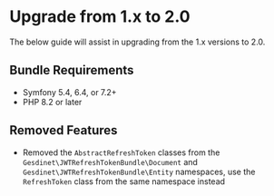 # Upgrade from 1.x to 2.0

The below guide will assist in upgrading from the 1.x versions to 2.0.

## Bundle Requirements

- Symfony 5.4, 6.4, or 7.2+
- PHP 8.2 or later

## Removed Features

- Removed the `AbstractRefreshToken` classes from the `Gesdinet\JWTRefreshTokenBundle\Document` and `Gesdinet\JWTRefreshTokenBundle\Entity` namespaces, use the `RefreshToken` class from the same namespace instead
